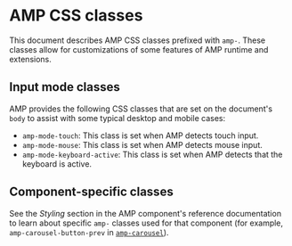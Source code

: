 <!---
Copyright 2017 The AMP HTML Authors. All Rights Reserved.

Licensed under the Apache License, Version 2.0 (the "License");
you may not use this file except in compliance with the License.
You may obtain a copy of the License at

      http://www.apache.org/licenses/LICENSE-2.0

Unless required by applicable law or agreed to in writing, software
distributed under the License is distributed on an "AS-IS" BASIS,
WITHOUT WARRANTIES OR CONDITIONS OF ANY KIND, either express or implied.
See the License for the specific language governing permissions and
limitations under the License.
-->

# AMP CSS classes

This document describes AMP CSS classes prefixed with `amp-`.  These classes allow for customizations of some features of AMP runtime and extensions.

## Input mode classes

AMP provides the following CSS classes that are set on the document's `body` to assist with some typical desktop and mobile cases:

* `amp-mode-touch`: This class is set when AMP detects touch input.
* `amp-mode-mouse`: This class is set when AMP detects mouse input.
* `amp-mode-keyboard-active`: This class is set when AMP detects that the keyboard is active.


## Component-specific classes

See the *Styling* section in the AMP component's reference documentation to learn about specific `amp-` classes used for that component (for example, `amp-carousel-button-prev` in [`amp-carousel`](https://www.ampproject.org/docs/reference/components/amp-carousel#styling)).
